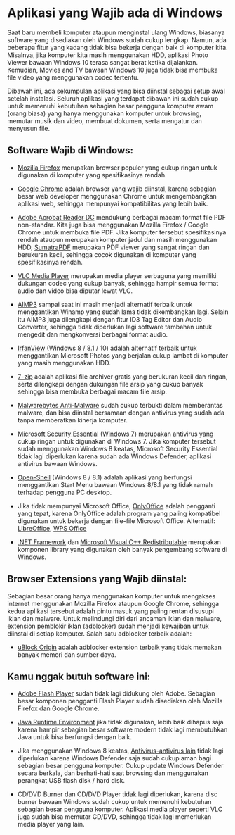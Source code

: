 # Aplikasi yang Wajib ada di Windows
Saat baru membeli komputer ataupun menginstal ulang Windows, biasanya software yang disediakan oleh Windows sudah cukup lengkap. Namun, ada beberapa fitur yang kadang tidak bisa bekerja dengan baik di komputer kita. Misalnya, jika komputer kita masih menggunakan HDD, aplikasi Photo Viewer bawaan Windows 10 terasa sangat berat ketika dijalankan. Kemudian, Movies and TV bawaan Windows 10 juga tidak bisa membuka file video yang menggunakan codec tertentu.

Dibawah ini, ada sekumpulan aplikasi yang bisa diinstal sebagai setup awal setelah instalasi. Seluruh aplikasi yang terdapat dibawah ini sudah cukup untuk memenuhi kebutuhan sebagian besar pengguna komputer awam (orang biasa) yang hanya menggunakan komputer untuk browsing, memutar musik dan video, membuat dokumen, serta mengatur dan menyusun file.

## Software Wajib di Windows:
* [Mozilla Firefox](https://www.mozilla.org/en-US/firefox/all/#product-desktop-release) merupakan browser populer yang cukup ringan untuk digunakan di komputer yang spesifikasinya rendah.

* [Google Chrome](https://chromeenterprise.google/browser/download/) adalah browser yang wajib diinstal, karena sebagian besar web developer menggunakan Chrome untuk mengembangkan aplikasi web, sehingga mempunyai kompatibilitas yang lebih baik.

* [Adobe Acrobat Reader DC](https://get.adobe.com/reader/) mendukung berbagai macam format file PDF non-standar. Kita juga bisa menggunakan Mozilla Firefox / Google Chrome untuk membuka file PDF. Jika komputer tersebut spesifikasinya rendah ataupun merupakan komputer jadul dan masih menggunakan HDD, [SumatraPDF](https://www.sumatrapdfreader.org/download-free-pdf-viewer.html) merupakan PDF viewer yang sangat ringan dan berukuran kecil, sehingga cocok digunakan di komputer yang spesifikasinya rendah.

* [VLC Media Player](https://www.videolan.org/vlc/) merupakan media player serbaguna yang memiliki dukungan codec yang cukup banyak, sehingga hampir semua format audio dan video bisa diputar lewat VLC.

* [AIMP3](https://www.aimp.ru/?do=download) sampai saat ini masih menjadi alternatif terbaik untuk menggantikan Winamp yang sudah lama tidak dikembangkan lagi. Selain itu AIMP3 juga dilengkapi dengan fitur ID3 Tag Editor dan Audio Converter, sehingga tidak diperlukan lagi software tambahan untuk mengedit dan mengkonversi berbagai format audio.

* [IrfanView](https://www.irfanview.com/) (Windows 8 / 8.1 / 10) adalah alternatif terbaik untuk menggantikan Microsoft Photos yang berjalan cukup lambat di komputer yang masih menggunakan HDD. 

* [7-zip](https://www.7-zip.org/download.html) adalah aplikasi file archiver gratis yang berukuran kecil dan ringan, serta dilengkapi dengan dukungan file arsip yang cukup banyak sehingga bisa membuka berbagai macam file arsip.

* [Malwarebytes Anti-Malware](http://downloads.malwarebytes.com/file/mb4_offline) sudah cukup terbukti dalam memberantas malware, dan bisa diinstal bersamaan dengan antivirus yang sudah ada tanpa memberatkan kinerja komputer.

* [Microsoft Security Essential](https://www.microsoft.com/en-us/download/details.aspx?id=5201) ([Windows 7](https://www.onmsft.com/news/microsoft-says-it-now-will-continue-to-support-security-essentials-for-windows-7)) merupakan antivirus yang cukup ringan untuk digunakan di Windows 7. Jika komputer tersebut sudah menggunakan Windows 8 keatas, Microsoft Security Essential tidak lagi diperlukan karena sudah ada Windows Defender, aplikasi antivirus bawaan Windows.

* [Open-Shell](https://github.com/Open-Shell/Open-Shell-Menu/releases) (Windows 8 / 8.1) adalah aplikasi yang berfungsi menggantikan Start Menu bawaan Windows 8/8.1 yang tidak ramah terhadap pengguna PC desktop.

* Jika tidak mempunyai Microsoft Office, [OnlyOffice](https://www.onlyoffice.com/download-desktop.aspx?from=default) adalah pengganti yang tepat, karena OnlyOffice adalah program yang paling kompatibel digunakan untuk bekerja dengan file-file Microsoft Office. Alternatif: [LibreOffice](https://www.libreoffice.org/download/download/), [WPS Office](https://www.wps.com/en-ID/download/)

* [.NET Framework](https://dotnet.microsoft.com/download/dotnet-framework) dan [Microsoft Visual C++ Redistributable](https://support.microsoft.com/en-us/topic/the-latest-supported-visual-c-downloads-2647da03-1eea-4433-9aff-95f26a218cc0) merupakan komponen library yang digunakan oleh banyak pengembang software di Windows.

## Browser Extensions yang Wajib diinstal:
Sebagian besar orang hanya menggunakan komputer untuk mengakses internet menggunakan Mozilla Firefox ataupun Google Chrome, sehingga kedua aplikasi tersebut adalah pintu masuk yang paling rentan disusupi iklan dan malware. Untuk melindungi diri dari ancaman iklan dan malware, extension pemblokir iklan (adblocker) sudah menjadi kewajiban untuk diinstal di setiap komputer. Salah satu adblocker terbaik adalah:

* [uBlock Origin](https://github.com/gorhill/uBlock) adalah adblocker extension terbaik yang tidak memakan banyak memori dan sumber daya.

## Kamu nggak butuh software ini:
* [Adobe Flash Player](https://www.adobe.com/sea/products/flashplayer/end-of-life.html) sudah tidak lagi didukung oleh Adobe. Sebagian besar komponen pengganti Flash Player sudah disediakan oleh Mozilla Firefox dan Google Chrome.

* [Java Runtime Environment](https://www.tomsguide.com/us/disable-java-computer,news-18042.html) jika tidak digunakan, lebih baik dihapus saja karena hampir sebagian besar software modern tidak lagi membutuhkan Java untuk bisa berfungsi dengan baik.

* Jika menggunakan Windows 8 keatas, [Antivirus-antivirus lain](https://www.pcmag.com/opinions/is-windows-defender-good-enough-to-protect-your-pc-by-itself) tidak lagi diperlukan karena Windows Defender saja sudah cukup aman bagi sebagian besar pengguna komputer. Cukup update Windows Defender secara berkala, dan berhati-hati saat browsing dan menggunakan perangkat USB flash disk / hard disk.

* CD/DVD Burner dan CD/DVD Player tidak lagi diperlukan, karena disc burner bawaan Windows sudah cukup untuk memenuhi kebutuhan sebagian besar pengguna komputer. Aplikasi media player seperti VLC juga sudah bisa memutar CD/DVD, sehingga tidak lagi memerlukan media player yang lain.
